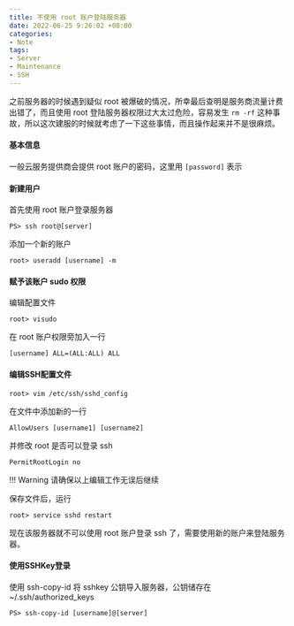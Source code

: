 ```yaml
---
title: 不使用 root 账户登陆服务器
date: 2022-06-25 9:26:02 +08:00
categories:
- Note
tags: 
- Server
- Maintenance
- SSH
---
```


之前服务器的时候遇到疑似 root 被爆破的情况，所幸最后查明是服务商流量计费出错了，而且使用 root 登陆服务器权限过大太过危险，容易发生 `rm -rf` 这种事故，所以这次建服的时候就考虑了一下这些事情，而且操作起来并不是很麻烦。

#### 基本信息

一般云服务提供商会提供 root 账户的密码，这里用 `[password]` 表示
<!-- more -->
#### 新建用户

首先使用 root 账户登录服务器

```shell
PS> ssh root@[server]
```

添加一个新的账户

```shell
root> useradd [username] -m
```

#### 赋予该账户 sudo 权限

编辑配置文件

```shell
root> visudo
```

在 root 账户权限旁加入一行

```shell
[username] ALL=(ALL:ALL) ALL
```

#### 编辑SSH配置文件

```shell
root> vim /etc/ssh/sshd_config
```

在文件中添加新的一行

```shell
AllowUsers [username1] [username2]
```

并修改 root 是否可以登录 ssh

```shell
PermitRootLogin no
```

!!! Warning 请确保以上编辑工作无误后继续

保存文件后，运行

```shell
root> service sshd restart
```

现在该服务器就不可以使用 root 账户登录 ssh 了，需要使用新的账户来登陆服务器。

#### 使用SSHKey登录

使用 ssh-copy-id 将 sshkey 公钥导入服务器，公钥储存在 ~/.ssh/authorized_keys

```shell
PS> ssh-copy-id [username]@[server]
```
